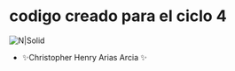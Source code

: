 # codigo creado para el ciclo 4 
![N|Solid](https://misiontic.ucaldas.edu.co/pluginfile.php/1/theme_mb2nl/logo/1626194708/logos1.png)
- ✨Christopher Henry Arias Arcia ✨
